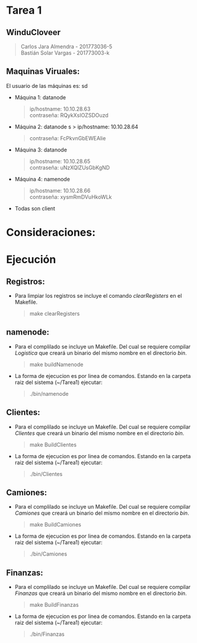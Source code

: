 # Tarea 1

## WinduCloveer
> Carlos Jara Almendra - 201773036-5  
> Bastián Solar Vargas - 201773003-k

## Maquinas Viruales:

El usuario de las máquinas es: sd

* Máquina 1: datanode  
	> ip/hostname: 10.10.28.63  
	> contraseña: RQykXsIOZSDOuzd
 
* Máquina 2: datanode
s	> ip/hostname: 10.10.28.64  
	> contraseña: FcPkvnGbEWEAlie
 
* Máquina 3: datanode   
	> ip/hostname: 10.10.28.65  
	> contraseña: uNzXQlZUsGbKgND
 
* Máquina 4: namenode
	> ip/hostname: 10.10.28.66  
	> contraseña: xysmRmDVuHkoWLk

* Todas son client

# Consideraciones:

# Ejecución

## Registros:
* Para limpiar los registros se incluye el comando *clearRegisters* en el Makefile.
	> make clearRegisters

## namenode:
* Para el complilado se incluye un Makefile. Del cual se requiere compilar *Logistica* que creará un binario del mismo nombre en el directorio *bin*.
	> make buildNamenode
* La forma de ejecucion es por linea de comandos. Estando en la carpeta raiz del sistema (\~/Tarea1) ejecutar:  
	> ./bin/namenode

## Clientes:
* Para el complilado se incluye un Makefile. Del cual se requiere compilar *Clientes* que creará un binario del mismo nombre en el directorio *bin*.
	> make BuildClientes
* La forma de ejecucion es por linea de comandos. Estando en la carpeta raiz del sistema (\~/Tarea1) ejecutar:  
	> ./bin/Clientes

## Camiones:
* Para el complilado se incluye un Makefile. Del cual se requiere compilar *Camiones* que creará un binario del mismo nombre en el directorio *bin*.
	> make BuildCamiones
* La forma de ejecucion es por linea de comandos. Estando en la carpeta raiz del sistema (\~/Tarea1) ejecutar:  
	> ./bin/Camiones 

## Finanzas:
* Para el complilado se incluye un Makefile. Del cual se requiere compilar *Finanzas* que creará un binario del mismo nombre en el directorio *bin*.
	> make BuildFinanzas
* La forma de ejecucion es por linea de comandos. Estando en la carpeta raiz del sistema (\~/Tarea1) ejecutar:
	> ./bin/Finanzas